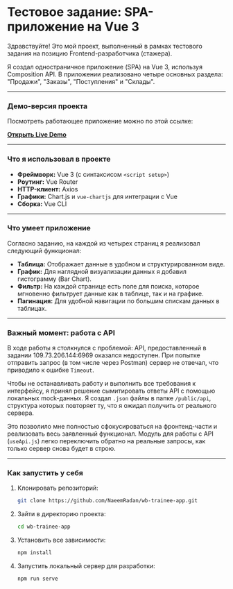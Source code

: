 # Тестовое задание: SPA-приложение на Vue 3

Здравствуйте! Это мой проект, выполненный в рамках тестового задания на позицию Frontend-разработчика (стажера).

Я создал одностраничное приложение (SPA) на Vue 3, используя Composition API. В приложении реализовано четыре основных раздела: "Продажи", "Заказы", "Поступления" и "Склады".

---

### Демо-версия проекта

Посмотреть работающее приложение можно по этой ссылке:

**[Открыть Live Demo](https://wb-trainee-app.vercel.app/)**



---

###  Что я использовал в проекте

*   **Фреймворк:** Vue 3 (с синтаксисом `<script setup>`)
*   **Роутинг:** Vue Router
*   **HTTP-клиент:** Axios
*   **Графики:** Chart.js и `vue-chartjs` для интеграции с Vue
*   **Сборка:** Vue CLI

---

### Что умеет приложение

Согласно заданию, на каждой из четырех страниц я реализовал следующий функционал:

*   **Таблица:** Отображает данные в удобном и структурированном виде.
*   **График:** Для наглядной визуализации данных я добавил гистограмму (Bar Chart).
*   **Фильтр:** На каждой странице есть поле для поиска, которое мгновенно фильтрует данные как в таблице, так и на графике.
*   **Пагинация:** Для удобной навигации по большим спискам данных в таблицах.

---

###  Важный момент: работа с API

В ходе работы я столкнулся с проблемой: API, предоставленный в задании 109.73.206.144:6969  оказался недоступен. При попытке отправить запрос (в том числе через Postman) сервер не отвечал, что приводило к ошибке `Timeout`.

Чтобы не останавливать работу и выполнить все требования к интерфейсу, я принял решение сымитировать ответы API с помощью локальных mock-данных. Я создал `.json` файлы в папке `/public/api`, структура которых повторяет ту, что я ожидал получить от реального сервера.

Это позволило мне полностью сфокусироваться на фронтенд-части и реализовать весь заявленный функционал. Модуль для работы с API (`useApi.js`) легко переключить обратно на реальные запросы, как только сервер снова будет в строю.

---

###  Как запустить у себя

1.  Клонировать репозиторий:
    ```bash
    git clone https://github.com/NaeemRadan/wb-trainee-app.git
    ```
2.  Зайти в директорию проекта:
    ```bash
    cd wb-trainee-app
    ```
3.  Установить все зависимости:
    ```bash
    npm install
    ```
4.  Запустить локальный сервер для разработки:
    ```bash
    npm run serve
    ```
